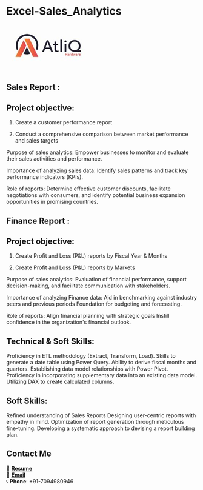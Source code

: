 # Excel-Sales_Analytics

![Project Banner Placeholder](https://github.com/Gokul1998-svg/Excel-sales-Analysis/blob/main/OIP.jpg)

## Sales Report :

## Project objective:
1. Create a customer performance report

2. Conduct a comprehensive comparison between market performance and sales targets

Purpose of sales analytics: Empower businesses to monitor and evaluate their sales activities and performance.

Importance of analyzing sales data: Identify sales patterns and track key performance indicators (KPIs).

Role of reports: Determine effective customer discounts, facilitate negotiations with consumers, and identify potential business expansion opportunities in promising countries.

## Finance Report :
## Project objective:

1. Create Profit and Loss (P&L) reports by Fiscal Year & Months

2. Create Profit and Loss (P&L) reports by Markets

Purpose of sales analytics: Evaluation of financial performance, support decision-making, and facilitate communication with stakeholders.

Importance of analyzing Finance data: Aid in benchmarking against industry peers and previous periods Foundation for budgeting and forecasting.

Role of reports: Align financial planning with strategic goals Instill confidence in the organization's financial outlook.
## Technical & Soft Skills:
 Proficiency in ETL methodology (Extract, Transform, Load).
 Skills to generate a date table using Power Query.
 Ability to derive fiscal months and quarters.
 Establishing data model relationships with Power Pivot.
 Proficiency in incorporating supplementary data into an existing data model.
 Utilizing DAX to create calculated columns.
## Soft Skills:
 Refined understanding of Sales Reports
 Designing user-centric reports with empathy in mind.
 Optimization of report generation through meticulous fine-tuning.
 Developing a systematic approach to devising a report building plan.

## Contact Me

📄 **[Resume](#)**  
📧 **[Email](mailto:gokuljonline98@gmail.com)**  
📞 **Phone**: +91-7094980946  


